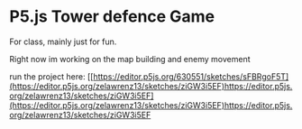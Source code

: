 # P5.js Tower defence Game
For class, mainly just for fun. 

Right now im working on the map building and enemy movement

run the project here:
[[https://editor.p5js.org/630551/sketches/sFBRgoF5T](https://editor.p5js.org/zelawrenz13/sketches/ziGW3i5EF)https://editor.p5js.org/zelawrenz13/sketches/ziGW3i5EF](https://editor.p5js.org/zelawrenz13/sketches/ziGW3i5EF)https://editor.p5js.org/zelawrenz13/sketches/ziGW3i5EF
